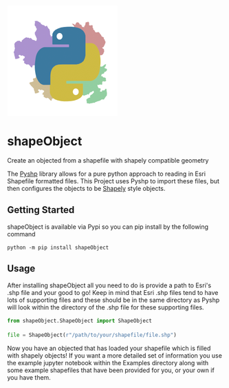 ![logo]
# shapeObject
Create an objected from a shapefile with shapely compatible geometry

The [Pyshp][pyshp] library allows for a pure python approach to reading in Esri Shapefile formatted files. This Project
uses Pyshp to import these files, but then configures the objects to be [Shapely][shapely] style objects. 

## Getting Started 
shapeObject is available via Pypi so you can pip install by the following command

```shell script
python -m pip install shapeObject
```

## Usage
After installing shapeObject all you need to do is provide a path to Esri's .shp file and your good to go! Keep in mind
that Esri .shp files tend to have lots of supporting files and these should be in the same directory as Pyshp will look
within the directory of the .shp file for these supporting files.

```python
from shapeObject.ShapeObject import ShapeObject

file = ShapeObject(r"/path/to/your/shapefile/file.shp")

```
Now you have an objected that has loaded your shapefile which is filled with shapely objects! If you want a more 
detailed set of information you use the example jupyter notebook within the Examples directory along with some example
shapefiles that have been provided for you, or your own if you have them.

[pyshp]: https://pypi.org/project/pyshp/1.2.10/
[shapely]: https://pypi.org/project/Shapely/
[logo]: images/logo3.png


